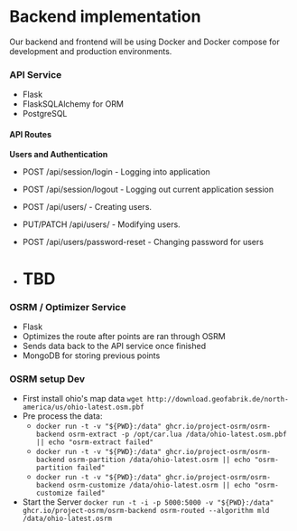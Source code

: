 # Backend implementation

Our backend and frontend will be using Docker and Docker compose for development and production environments.

### API Service
* Flask
* FlaskSQLAlchemy for ORM
* PostgreSQL

#### API Routes
**Users and Authentication**
 - POST /api/session/login - Logging into application
 - POST /api/session/logout - Logging out current application session

 
 - POST /api/users/ - Creating users.
 - PUT/PATCH /api/users/ - Modifying users.
 - POST /api/users/password-reset - Changing password for users
 - # TBD

### OSRM / Optimizer Service
* Flask
* Optimizes the route after points are ran through OSRM
* Sends data back to the API service once finished
* MongoDB for storing previous points


### OSRM setup Dev
* First install ohio's map data `wget http://download.geofabrik.de/north-america/us/ohio-latest.osm.pbf`
* Pre process the data:
  * `docker run -t -v "${PWD}:/data" ghcr.io/project-osrm/osrm-backend osrm-extract -p /opt/car.lua /data/ohio-latest.osm.pbf || echo "osrm-extract failed"`
  * `docker run -t -v "${PWD}:/data" ghcr.io/project-osrm/osrm-backend osrm-partition /data/ohio-latest.osrm || echo "osrm-partition failed"`
  * `docker run -t -v "${PWD}:/data" ghcr.io/project-osrm/osrm-backend osrm-customize /data/ohio-latest.osrm || echo "osrm-customize failed"`
* Start the Server `docker run -t -i -p 5000:5000 -v "${PWD}:/data" ghcr.io/project-osrm/osrm-backend osrm-routed --algorithm mld /data/ohio-latest.osrm`
